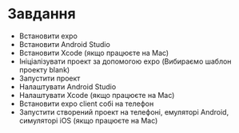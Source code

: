 # Завдання

* Встановити expo
* Встановити Android Studio
* Встановити Xcode (якщо працюєте на Mac)
* Ініціалізувати проект за допомогою expo (Вибираємо шаблон проекту blank)
* Запустити проект
* Налаштувати Android Studio
* Налаштувати Xcode (якщо працюєте на Mac)
* Встановити expo client собі на телефон
* Запустити створений проект на телефоні, емуляторі Android, симуляторі iOS (якщо працюєте на Mac)
